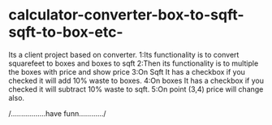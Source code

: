 # calculator-converter-box-to-sqft-sqft-to-box-etc-

Its a client project based on converter.
1:Its functionality is to convert squarefeet to boxes and boxes to sqft
2:Then its functionality is to multiple the boxes with price and show price
3:On Sqft It has a checkbox if you checked it will add 10% waste to boxes.
4:On boxes It has a checkbox if you checked it will subtract 10% waste to sqft.
5:On point (3,4) price will change also.
  
  
  /.................have funn............/

